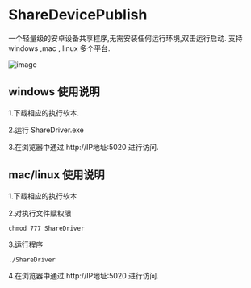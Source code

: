 # ShareDevicePublish
一个轻量级的安卓设备共享程序,无需安装任何运行环境,双击运行启动. 支持 windows ,mac , linux 多个平台.


![image](https://raw.githubusercontent.com/sunshine4me/ShareDevicePublish/win10-x64/help.gif)
## windows 使用说明
1.下载相应的执行软本.

2.运行 ShareDriver.exe

3.在浏览器中通过 http://IP地址:5020 进行访问.


## mac/linux 使用说明
1.下载相应的执行软本

2.对执行文件赋权限
```
chmod 777 ShareDriver
```
3.运行程序
```
./ShareDriver
```
4.在浏览器中通过 http://IP地址:5020 进行访问.

